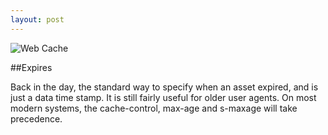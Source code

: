 ```yaml
---
layout: post
---
```


![Web Cache](../image/web-cache.png)

##Expires

Back in the day, the standard way to specify when an asset expired, and is just a data time stamp.  It is still fairly useful for older user agents.  On most modern systems, the cache-control, max-age and s-maxage will take precedence.  